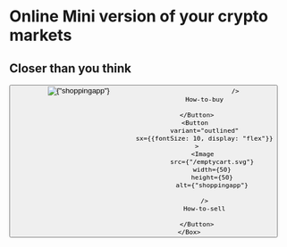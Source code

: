 # Online Mini version of your crypto markets

## Closer than you think

<Box className="w-full flex justify-between items-center gap-1 text-sm">
                                <Button 
                                    variant="outlined"
                                    sx={{fontSize: 10, display: "flex"}}
                                >
                                    <Image 
                                        src={"/shoppingapp.svg"}
                                        width={50}
                                        height={50}
                                        alt={"shoppingapp"}

                                    />
                                    How-to-buy

                                </Button>
                                <Button 
                                    variant="outlined"
                                    sx={{fontSize: 10, display: "flex"}}
                                >
                                    <Image 
                                        src={"/emptycart.svg"}
                                        width={50}
                                        height={50}
                                        alt={"shoppingapp"}

                                    />
                                    How-to-sell

                                </Button>
                            </Box>
